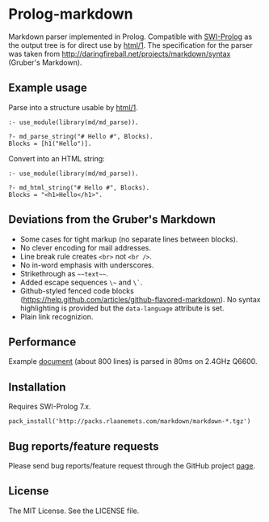 # Prolog-markdown

Markdown parser implemented in Prolog. Compatible with [SWI-Prolog](http://www.swi-prolog.org/) as the
output tree is for direct use by [html/1](http://www.swi-prolog.org/pldoc/doc_for?object=html/1).
The specification for the parser was taken from
<http://daringfireball.net/projects/markdown/syntax> (Gruber's Markdown).

## Example usage

Parse into a structure usable by
[html/1](http://www.swi-prolog.org/pldoc/doc_for?object=html/1).

    :- use_module(library(md/md_parse)).

    ?- md_parse_string("# Hello #", Blocks).
    Blocks = [h1("Hello")].

Convert into an HTML string:

    :- use_module(library(md/md_parse)).

    ?- md_html_string("# Hello #", Blocks).
    Blocks = "<h1>Hello</h1>".

## Deviations from the Gruber's Markdown

 * Some cases for tight markup (no separate lines between blocks).
 * No clever encoding for mail addresses.
 * Line break rule creates `<br>` not `<br />`.
 * No in-word emphasis with underscores.
 * Strikethrough as `~~text~~`.
 * Added escape sequences `\~` and `` \` ``.
 * Github-styled fenced code blocks (<https://help.github.com/articles/github-flavored-markdown>).
   No syntax highlighting is provided but the `data-language` attribute is set.
 * Plain link recognizion.

## Performance

Example [document](http://daringfireball.net/projects/markdown/syntax.text) (about 800 lines) is parsed
in 80ms on 2.4GHz Q6600.

## Installation

Requires SWI-Prolog 7.x.

    pack_install('http://packs.rlaanemets.com/markdown/markdown-*.tgz')

## Bug reports/feature requests

Please send bug reports/feature request through the GitHub
project [page](https://github.com/rla/prolog-markdown).

## License

The MIT License. See the LICENSE file.
